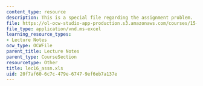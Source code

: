 ```yaml
---
content_type: resource
description: This is a special file regarding the assignment problem.
file: https://ol-ocw-studio-app-production.s3.amazonaws.com/courses/15-053-optimization-methods-in-management-science-spring-2013/20f7af606c7c479e67479ef6eb7a137e_lec16_assn.xls
file_type: application/vnd.ms-excel
learning_resource_types:
- Lecture Notes
ocw_type: OCWFile
parent_title: Lecture Notes
parent_type: CourseSection
resourcetype: Other
title: lec16_assn.xls
uid: 20f7af60-6c7c-479e-6747-9ef6eb7a137e
---
```

